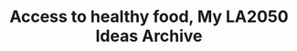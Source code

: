 ---
title: 'Access to healthy food, My LA2050 Ideas Archive'
tag: Access to healthy food
is_search_results: true

---